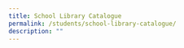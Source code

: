 ```yaml
---
title: School Library Catalogue
permalink: /students/school-library-catalogue/
description: ""
---
```

